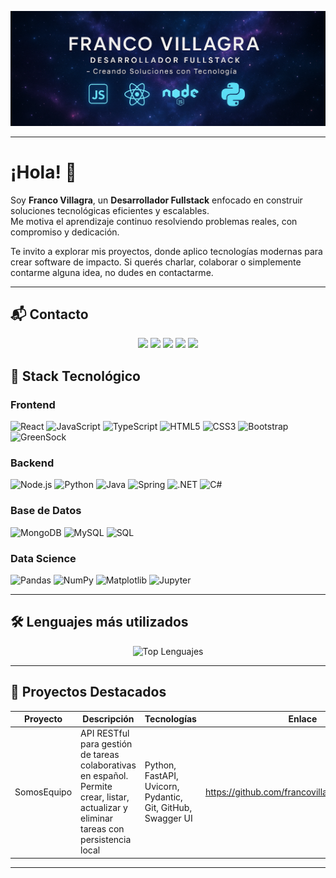 <!-- Banner personalizado -->

<p align="center">
  <img src="./fvillagrabanner.png" alt="Franco Villagra Banner" style="width:100%; max-height:400px;" />
</p>

---

# ¡Hola! 👋

Soy **Franco Villagra**, un **Desarrollador Fullstack** enfocado en construir soluciones tecnológicas eficientes y escalables.  
Me motiva el aprendizaje continuo resolviendo problemas reales, con compromiso y dedicación.

Te invito a explorar mis proyectos, donde aplico tecnologías modernas para crear software de impacto.
Si querés charlar, colaborar o simplemente contarme alguna idea, no dudes en contactarme.

---

## 📬 Contacto

<p align="center">
  <a href="mailto:fr4nconv@gmail.com"><img src="https://img.shields.io/badge/Gmail-D14836?style=flat&logo=gmail&logoColor=white" /></a>
  <a href="https://www.linkedin.com/in/franco-villagra/"><img src="https://img.shields.io/badge/LinkedIn-0A66C2?style=flat&logo=linkedin&logoColor=white" /></a>
  <a href="https://www.instagram.com/franconv_"><img src="https://img.shields.io/badge/Instagram-E4405F?style=flat&logo=instagram&logoColor=white" /></a>
  <a href="https://wa.me/5401140995607"><img src="https://img.shields.io/badge/WhatsApp-25D366?style=flat&logo=whatsapp&logoColor=white" /></a>
  <a href="https://t.me/Francovillagra"><img src="https://img.shields.io/badge/Telegram-26A5E4?style=flat&logo=telegram&logoColor=white" /></a>
</p>

## 🚀 Stack Tecnológico

### Frontend
![React](https://img.shields.io/badge/React-20232A?style=flat&logo=react&logoColor=61DAFB)
![JavaScript](https://img.shields.io/badge/JavaScript-F7DF1E?style=flat&logo=javascript&logoColor=000)
![TypeScript](https://img.shields.io/badge/TypeScript-3178C6?style=flat&logo=typescript&logoColor=fff)
![HTML5](https://img.shields.io/badge/HTML5-E34F26?style=flat&logo=html5&logoColor=fff)
![CSS3](https://img.shields.io/badge/CSS3-1572B6?style=flat&logo=css3&logoColor=fff)
![Bootstrap](https://img.shields.io/badge/Bootstrap-7952B3?style=flat&logo=bootstrap&logoColor=fff)
![GreenSock](https://img.shields.io/badge/GSAP-88CE02?style=flat&logo=greensock&logoColor=000)

### Backend
![Node.js](https://img.shields.io/badge/Node.js-339933?style=flat&logo=node.js&logoColor=fff)
![Python](https://img.shields.io/badge/Python-3776AB?style=flat&logo=python&logoColor=fff)
![Java](https://img.shields.io/badge/Java-007396?style=flat&logo=openjdk&logoColor=fff)
![Spring](https://img.shields.io/badge/Spring-6DB33F?style=flat&logo=spring&logoColor=fff)
![.NET](https://img.shields.io/badge/.NET-512BD4?style=flat&logo=dotnet&logoColor=fff)
![C#](https://img.shields.io/badge/C%23-239120?style=flat&logo=csharp&logoColor=fff)

### Base de Datos
![MongoDB](https://img.shields.io/badge/MongoDB-47A248?style=flat&logo=mongodb&logoColor=fff)
![MySQL](https://img.shields.io/badge/MySQL-4479A1?style=flat&logo=mysql&logoColor=fff)
![SQL](https://img.shields.io/badge/SQL-003B57?style=flat)

### Data Science
![Pandas](https://img.shields.io/badge/Pandas-150458?style=flat&logo=pandas&logoColor=white)
![NumPy](https://img.shields.io/badge/NumPy-013243?style=flat&logo=numpy&logoColor=white)
![Matplotlib](https://img.shields.io/badge/Matplotlib-11557C?style=flat&logo=matplotlib&logoColor=white)
![Jupyter](https://img.shields.io/badge/Jupyter-F37626?style=flat&logo=jupyter&logoColor=white)

---

## 🛠 Lenguajes más utilizados

<p align="center">
  <img src="https://github-readme-stats.vercel.app/api/top-langs/?username=francovillagra&layout=compact&theme=tokyonight&hide_border=true&langs_count=8" alt="Top Lenguajes" />
</p>

---

## 📌 Proyectos Destacados

| Proyecto        | Descripción                           | Tecnologías                    | Enlace                 |
|-----------------|---------------------------------------|--------------------------------|------------------------|
| SomosEquipo     |API RESTful para gestión de tareas colaborativas en español. Permite crear, listar, actualizar y eliminar tareas con persistencia local | Python, FastAPI, Uvicorn, Pydantic, Git, GitHub, Swagger UI | https://github.com/francovillagra/somosequipo




---


